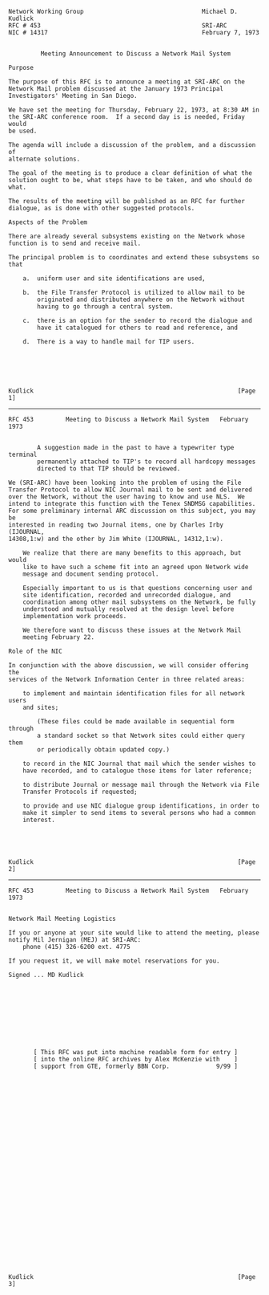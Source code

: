     Network Working Group                                 Michael D. Kudlick
    RFC # 453                                             SRI-ARC
    NIC # 14317                                           February 7, 1973


             Meeting Announcement to Discuss a Network Mail System

    Purpose

    The purpose of this RFC is to announce a meeting at SRI-ARC on the
    Network Mail problem discussed at the January 1973 Principal
    Investigators' Meeting in San Diego.

    We have set the meeting for Thursday, February 22, 1973, at 8:30 AM in
    the SRI-ARC conference room.  If a second day is is needed, Friday would
    be used.

    The agenda will include a discussion of the problem, and a discussion of
    alternate solutions.

    The goal of the meeting is to produce a clear definition of what the
    solution ought to be, what steps have to be taken, and who should do
    what.

    The results of the meeting will be published as an RFC for further
    dialogue, as is done with other suggested protocols.

    Aspects of the Problem

    There are already several subsystems existing on the Network whose
    function is to send and receive mail.

    The principal problem is to coordinates and extend these subsystems so
    that

        a.  uniform user and site identifications are used,

        b.  the File Transfer Protocol is utilized to allow mail to be
            originated and distributed anywhere on the Network without
            having to go through a central system.

        c.  there is an option for the sender to record the dialogue and
            have it catalogued for others to read and reference, and

        d.  There is a way to handle mail for TIP users.






    Kudlick                                                         [Page 1]

------------------------------------------------------------------------

``` newpage
RFC 453         Meeting to Discuss a Network Mail System   February 1973


        A suggestion made in the past to have a typewriter type terminal
        permanently attached to TIP's to record all hardcopy messages
        directed to that TIP should be reviewed.

We (SRI-ARC) have been looking into the problem of using the File
Transfer Protocol to allow NIC Journal mail to be sent and delivered
over the Network, without the user having to know and use NLS.  We
intend to integrate this function with the Tenex SNDMSG capabilities.
For some preliminary internal ARC discussion on this subject, you may be
interested in reading two Journal items, one by Charles Irby (IJOURNAL,
14308,1:w) and the other by Jim White (IJOURNAL, 14312,1:w).

    We realize that there are many benefits to this approach, but would
    like to have such a scheme fit into an agreed upon Network wide
    message and document sending protocol.

    Especially important to us is that questions concerning user and
    site identification, recorded and unrecorded dialogue, and
    coordination among other mail subsystems on the Network, be fully
    understood and mutually resolved at the design level before
    implementation work proceeds.

    We therefore want to discuss these issues at the Network Mail
    meeting February 22.

Role of the NIC

In conjunction with the above discussion, we will consider offering the
services of the Network Information Center in three related areas:

    to implement and maintain identification files for all network users
    and sites;

        (These files could be made available in sequential form through
        a standard socket so that Network sites could either query them
        or periodically obtain updated copy.)

    to record in the NIC Journal that mail which the sender wishes to
    have recorded, and to catalogue those items for later reference;

    to distribute Journal or message mail through the Network via File
    Transfer Protocols if requested;

    to provide and use NIC dialogue group identifications, in order to
    make it simpler to send items to several persons who had a common
    interest.





Kudlick                                                         [Page 2]
```

------------------------------------------------------------------------

``` newpage
RFC 453         Meeting to Discuss a Network Mail System   February 1973


Network Mail Meeting Logistics

If you or anyone at your site would like to attend the meeting, please
notify Mil Jernigan (MEJ) at SRI-ARC:
    phone (415) 326-6200 ext. 4775

If you request it, we will make motel reservations for you.

Signed ... MD Kudlick










       [ This RFC was put into machine readable form for entry ]
       [ into the online RFC archives by Alex McKenzie with    ]
       [ support from GTE, formerly BBN Corp.             9/99 ]





























Kudlick                                                         [Page 3]
```
